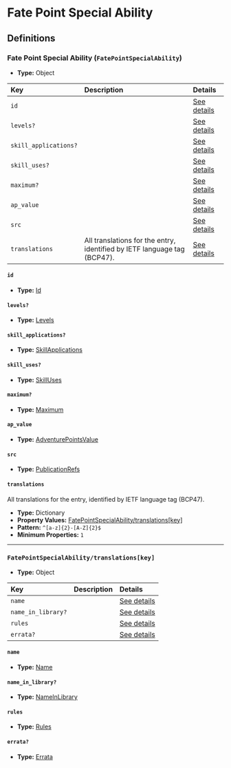 # Fate Point Special Ability

## Definitions

### <a name="FatePointSpecialAbility"></a> Fate Point Special Ability (`FatePointSpecialAbility`)

- **Type:** Object

Key | Description | Details
:-- | :-- | :--
`id` |  | <a href="#FatePointSpecialAbility/id">See details</a>
`levels?` |  | <a href="#FatePointSpecialAbility/levels">See details</a>
`skill_applications?` |  | <a href="#FatePointSpecialAbility/skill_applications">See details</a>
`skill_uses?` |  | <a href="#FatePointSpecialAbility/skill_uses">See details</a>
`maximum?` |  | <a href="#FatePointSpecialAbility/maximum">See details</a>
`ap_value` |  | <a href="#FatePointSpecialAbility/ap_value">See details</a>
`src` |  | <a href="#FatePointSpecialAbility/src">See details</a>
`translations` | All translations for the entry, identified by IETF language tag (BCP47). | <a href="#FatePointSpecialAbility/translations">See details</a>

#### <a name="FatePointSpecialAbility/id"></a> `id`

- **Type:** <a href="../_Activatable.md#Id">Id</a>

#### <a name="FatePointSpecialAbility/levels"></a> `levels?`

- **Type:** <a href="../_Activatable.md#Levels">Levels</a>

#### <a name="FatePointSpecialAbility/skill_applications"></a> `skill_applications?`

- **Type:** <a href="../_Activatable.md#SkillApplications">SkillApplications</a>

#### <a name="FatePointSpecialAbility/skill_uses"></a> `skill_uses?`

- **Type:** <a href="../_Activatable.md#SkillUses">SkillUses</a>

#### <a name="FatePointSpecialAbility/maximum"></a> `maximum?`

- **Type:** <a href="../_Activatable.md#Maximum">Maximum</a>

#### <a name="FatePointSpecialAbility/ap_value"></a> `ap_value`

- **Type:** <a href="../_Activatable.md#AdventurePointsValue">AdventurePointsValue</a>

#### <a name="FatePointSpecialAbility/src"></a> `src`

- **Type:** <a href="../source/_PublicationRef.md#PublicationRefs">PublicationRefs</a>

#### <a name="FatePointSpecialAbility/translations"></a> `translations`

All translations for the entry, identified by IETF language tag (BCP47).

- **Type:** Dictionary
- **Property Values:** <a href="#FatePointSpecialAbility/translations[key]">FatePointSpecialAbility/translations[key]</a>
- **Pattern:** `^[a-z]{2}-[A-Z]{2}$`
- **Minimum Properties:** `1`

---

### <a name="FatePointSpecialAbility/translations[key]"></a> `FatePointSpecialAbility/translations[key]`

- **Type:** Object

Key | Description | Details
:-- | :-- | :--
`name` |  | <a href="#FatePointSpecialAbility/translations[key]/name">See details</a>
`name_in_library?` |  | <a href="#FatePointSpecialAbility/translations[key]/name_in_library">See details</a>
`rules` |  | <a href="#FatePointSpecialAbility/translations[key]/rules">See details</a>
`errata?` |  | <a href="#FatePointSpecialAbility/translations[key]/errata">See details</a>

#### <a name="FatePointSpecialAbility/translations[key]/name"></a> `name`

- **Type:** <a href="../_Activatable.md#Name">Name</a>

#### <a name="FatePointSpecialAbility/translations[key]/name_in_library"></a> `name_in_library?`

- **Type:** <a href="../_Activatable.md#NameInLibrary">NameInLibrary</a>

#### <a name="FatePointSpecialAbility/translations[key]/rules"></a> `rules`

- **Type:** <a href="../_Activatable.md#Rules">Rules</a>

#### <a name="FatePointSpecialAbility/translations[key]/errata"></a> `errata?`

- **Type:** <a href="../source/_Erratum.md#Errata">Errata</a>
